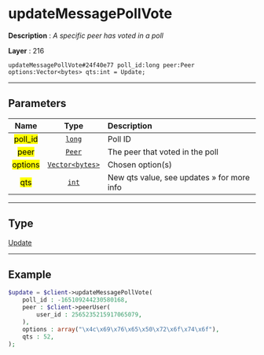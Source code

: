 # updateMessagePollVote

**Description** : *A specific peer has voted in a poll*

**Layer** : 216

```tl
updateMessagePollVote#24f40e77 poll_id:long peer:Peer options:Vector<bytes> qts:int = Update;
```

---

## Parameters

| Name | Type | Description |
| :---: | :---: | :--- |
| <mark>poll_id</mark> | [`long`](type/long) | Poll ID |
| <mark>peer</mark> | [`Peer`](type/Peer) | The peer that voted in the poll |
| <mark>options</mark> | [`Vector<bytes>`](type/bytes) | Chosen option(s) |
| <mark>qts</mark> | [`int`](type/int) | New qts value, see updates » for more info |

---

## Type

[Update](type/Update)

---

## Example

```php
$update = $client->updateMessagePollVote(
	poll_id : -165109244230580168,
	peer : $client->peerUser(
		user_id : 2565235215917065079,
	),
	options : array("\x4c\x69\x76\x65\x50\x72\x6f\x74\x6f"),
	qts : 52,
);
```